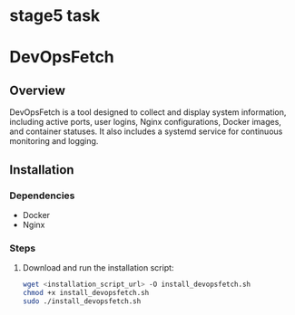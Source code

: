 # stage5 task

# DevOpsFetch

## Overview
DevOpsFetch is a tool designed to collect and display system information, including active ports, user logins, Nginx configurations, Docker images, and container statuses. It also includes a systemd service for continuous monitoring and logging.

## Installation

### Dependencies
- Docker
- Nginx

### Steps
1. Download and run the installation script:
   ```bash
   wget <installation_script_url> -O install_devopsfetch.sh
   chmod +x install_devopsfetch.sh
   sudo ./install_devopsfetch.sh
